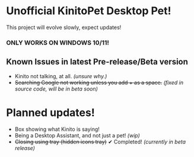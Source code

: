 # Unofficial KinitoPet Desktop Pet!
This project will evolve slowly, expect updates!

### ONLY WORKS ON WINDOWS 10/11!

## Known Issues in latest Pre-release/Beta version
* Kinito not talking, at all. *(unsure why.)*
* ~~Searching Google not working unless you add + as a space.~~ *(fixed in source code, will be in beta soon)*


# Planned updates!
* Box showing what Kinito is saying!
* Being a Desktop Assistant, and not just a pet! *(wip)*
* ~~Closing using tray (hidden icons tray)~~ ✔ Completed! *(currently in beta release)*
